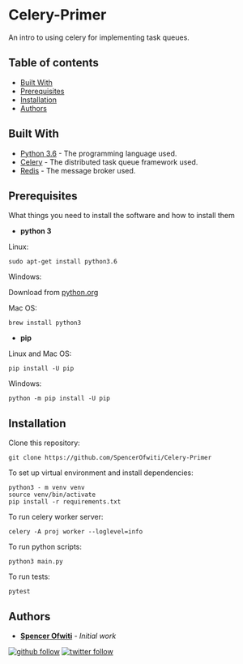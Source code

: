 # Celery-Primer 
An intro to using celery for implementing task queues. 

## Table of contents
* [Built With](#built-with)
* [Prerequisites](#prerequisites)
* [Installation](#installation)
* [Authors](#authors)

## Built With
* [Python 3.6](https://www.python.org/) - The programming language used.
* [Celery](https://docs.celeryproject.org/en/stable/index.html) - The distributed task queue framework used. 
* [Redis](https://redis.io/) - The message broker used. 

## Prerequisites

What things you need to install the software and how to install them

* **python 3**

Linux:
```
sudo apt-get install python3.6
```

Windows:

Download from [python.org](https://www.python.org/downloads/windows/) 

Mac OS:
```
brew install python3
```

* **pip**

Linux and Mac OS:
```
pip install -U pip
```

Windows:
```
python -m pip install -U pip
```

## Installation

Clone this repository:
```
git clone https://github.com/SpencerOfwiti/Celery-Primer 
```

To set up virtual environment and install dependencies:
```
python3 - m venv venv
source venv/bin/activate
pip install -r requirements.txt
```

To run celery worker server:
```
celery -A proj worker --loglevel=info
```

To run python scripts:
```
python3 main.py
```

To run tests:
```
pytest 
```

## Authors

* **[Spencer Ofwiti](https://github.com/SpencerOfwiti)** - *Initial work* 
    
[![github follow](https://img.shields.io/github/followers/SpencerOfwiti?label=Follow_on_GitHub)](https://github.com/SpencerOfwiti)
[![twitter follow](https://img.shields.io/twitter/follow/SpencerOfwiti?style=social)](https://twitter.com/SpencerOfwiti)

